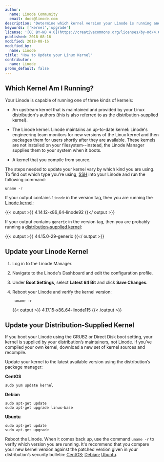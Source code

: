 ```yaml
---
author:
  name: Linode Community
  email: docs@linode.com
description: 'Determine which kernel version your Linode is running and update it to the latest available.'
keywords: ['kernel','upgrade']
license: '[CC BY-ND 4.0](https://creativecommons.org/licenses/by-nd/4.0)'
published: 2018-08-16
modified: 2018-08-16
modified_by:
  name: Linode
title: "How to Update your Linux Kernel"
contributor:
  name: Linode
promo_default: false
---
```


## Which Kernel Am I Running?

Your Linode is capable of running one of three kinds of kernels:

-   An upstream kernel that is maintained and provided by your Linux distribution's authors (this is also referred to as the distribution-supplied kernel).

-   The Linode kernel. Linode maintains an up-to-date kernel: Linode's engineering team monitors for new versions of the Linux kernel and then packages them for users shortly after they are available. These kernels are not installed on your filesystem--instead, the Linode Manager supplies them to your system when it boots.

-   A kernel that you compile from source.

The steps needed to update your kernel vary by which kind you are using. To find out which type you're using, [SSH](/docs/getting-started/#connect-to-your-linode-via-ssh) into your Linode and run the following command:

    uname -r

If your output contains `linode` in the version tag, then you are running the [Linode kernel](#update-your-linode-kernel):

{{< output >}}
4.14.12-x86_64-linode92
{{</ output >}}

If your output contains `generic` in the version tag, then you are probably running a [distribution-supplied kernel](#update-your-distribution-supplied-kernel):

{{< output >}}
44.15.0-29-generic
{{</ output >}}

<!-- ## Update Your Linode Kernel with Linode's Cloud Manager

1.  Select the Linode from the *Dashboard*

1.  Click the **Settings** tab and expand the **Advanced Configurations** section.

1.  Click **Add Linode Configuration**, add a label, and scroll to the *Boot Settings* section.

1.  Select **Latest 64 bit (4.17.15-x86_64-linode115)** from the *Kernel* dropdown.

1.  Configure Block Device Assignments as needed and click **Submit** to save the changes.

1.  Reboot the Linode to boot into the new kernel. -->

## Update your Linode Kernel

1. Log in to the Linode Manager.

1. Navigate to the Linode's Dashboard and edit the configuration profile.

1. Under **Boot Settings**, select **Latest 64 Bit** and click **Save Changes**.

1. Reboot your Linode and verify the kernel version:

        uname -r

    {{< output >}}
4.17.15-x86_64-linode115
{{< /output >}}

## Update your Distribution-Supplied Kernel

If you boot your Linode using the GRUB2 or Direct Disk boot setting, your kernel is supplied by your distribution’s maintainers, not Linode. If you’ve compiled your own kernel, download a new set of kernel sources and recompile.

Update your kernel to the latest available version using the distribution’s package manager:

**CentOS**

    sudo yum update kernel

**Debian**

    sudo apt-get update
    sudo apt-get upgrade linux-base

**Ubuntu**

    sudo apt-get update
    sudo apt-get upgrade

Reboot the Linode. When it comes back up, use the command `uname -r` to verify which version you are running. It's recommend that you compare your new kernel version against the patched version given in your distribution’s security bulletin: [CentOS](https://access.redhat.com/errata/#/?q=rhsa-2018&p=1&sort=portal_publication_date%20desc&rows=10); [Debian](https://security-tracker.debian.org/tracker/); [Ubuntu](https://people.canonical.com/~ubuntu-security/cve/).

<!-- ## Update Your Kernel with the Linode API

[Visit the API docs](https://developers.linode.com/api/v4#operation/getLinodeConfig) for more information.

To update your kernel to the latest version through the API, use the Linode’s `{linodeId}` and `{configId}`.

1.  Retrieve the Linode’s information:

        curl -H "Authorization: Bearer $TOKEN" https://api.linode.com/v4/linode/instances/{linodeId}/configs/{configId}

1.  Change the kernel to `linode/latest-64bit`:

        curl -H "Content-Type: application/json" \
            -H "Authorization: Bearer $TOKEN" \
            -X PUT -d '{
            "kernel": "linode/latest-64bit"}' https://api.linode.com/v4/linode/instances/{linodeId}/configs/{configId}

1.  Confirm the change using the command in Step 1.

-->
